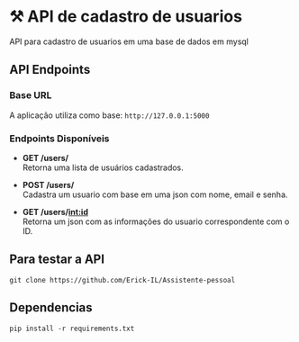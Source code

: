 # ⚒️ API de cadastro de usuarios 
API para cadastro de usuarios em uma base de dados em mysql

## API Endpoints

### Base URL
A aplicação utiliza como base: `http://127.0.0.1:5000`

### Endpoints Disponíveis

- **GET /users/**  
  Retorna uma lista de usuários cadastrados.

- **POST /users/**  
  Cadastra um usuario com base em uma json com nome, email e senha.

- **GET /users/<int:id>**  
  Retorna um json com as informações do usuario correspondente com o ID.

## Para testar a API 
```
git clone https://github.com/Erick-IL/Assistente-pessoal
```

## Dependencias 
```
pip install -r requirements.txt
```


